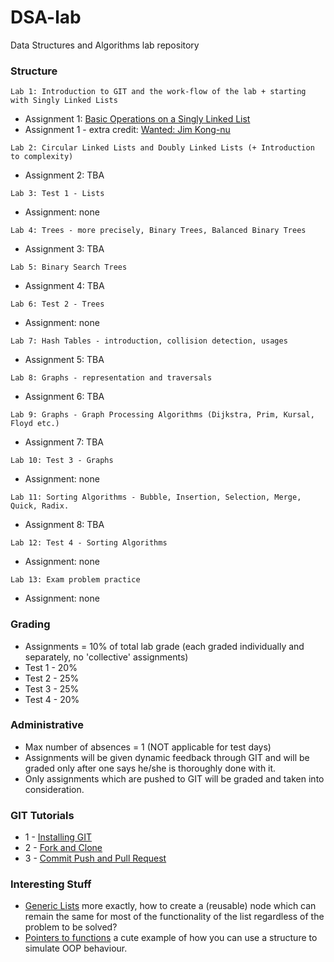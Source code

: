 # DSA-lab

Data Structures and Algorithms lab repository


### Structure

```
Lab 1: Introduction to GIT and the work-flow of the lab + starting with Singly Linked Lists
```
* Assignment 1: [Basic Operations on a Singly Linked List](https://github.com/AC-2015-Sem2/DSA-lab/tree/master/Assignments/Assignment%201) 
* Assignment 1 - extra credit: [Wanted: Jim Kong-nu](https://github.com/AC-2015-Sem2/DSA-lab/tree/master/Assignments/Assignment%201%20-%20extra%20credit) 

```
Lab 2: Circular Linked Lists and Doubly Linked Lists (+ Introduction to complexity)
```
* Assignment 2: TBA

```
Lab 3: Test 1 - Lists
```
* Assignment: none

```
Lab 4: Trees - more precisely, Binary Trees, Balanced Binary Trees
```
* Assignment 3: TBA

```
Lab 5: Binary Search Trees
```
* Assignment 4: TBA

```
Lab 6: Test 2 - Trees
```
* Assignment: none

```
Lab 7: Hash Tables - introduction, collision detection, usages
```
* Assignment 5: TBA

```
Lab 8: Graphs - representation and traversals
```
* Assignment 6: TBA

```
Lab 9: Graphs - Graph Processing Algorithms (Dijkstra, Prim, Kursal, Floyd etc.)
```
* Assignment 7: TBA

```
Lab 10: Test 3 - Graphs
```
* Assignment: none

```
Lab 11: Sorting Algorithms - Bubble, Insertion, Selection, Merge, Quick, Radix.
```
* Assignment 8: TBA

```
Lab 12: Test 4 - Sorting Algorithms
```
* Assignment: none

```
Lab 13: Exam problem practice
```
* Assignment: none


### Grading

* Assignments = 10% of total lab grade (each graded individually and separately, no 'collective' assignments)
* Test 1 - 20%
* Test 2 - 25%
* Test 3 - 25%
* Test 4 - 20%


### Administrative

* Max number of absences = 1 (NOT applicable for test days)
* Assignments will be given dynamic feedback through GIT and will be graded only after one says he/she is thoroughly done with it.
* Only assignments which are pushed to GIT will be graded and taken into consideration.


### GIT Tutorials

* 1 - [Installing GIT](https://www.youtube.com/watch?v=4ZNYfbXnpXQ&list=PLxDrAnoepRN2OXJ4boGqPF0LIADjWGqe7&index=1)
* 2 - [Fork and Clone](https://www.youtube.com/watch?v=mJQAfbARvMI&index=2&list=PLxDrAnoepRN2OXJ4boGqPF0LIADjWGqe7)
* 3 - [Commit Push and Pull Request](https://www.youtube.com/watch?v=nPq0yClIDhM&index=3&list=PLxDrAnoepRN2OXJ4boGqPF0LIADjWGqe7)


### Interesting Stuff

* [Generic Lists](https://github.com/AC-2015-Sem2/DSA-lab/tree/master/Interesting%20Stuff/GenericLists) more exactly, how to create a (reusable) node which can remain the same for most of the functionality of the list regardless of the problem to be solved?
* [Pointers to functions](https://github.com/AC-2015-Sem2/DSA-lab/tree/master/Interesting%20Stuff/PointersToFunctions) a cute example of how you can use a structure to simulate OOP behaviour.

